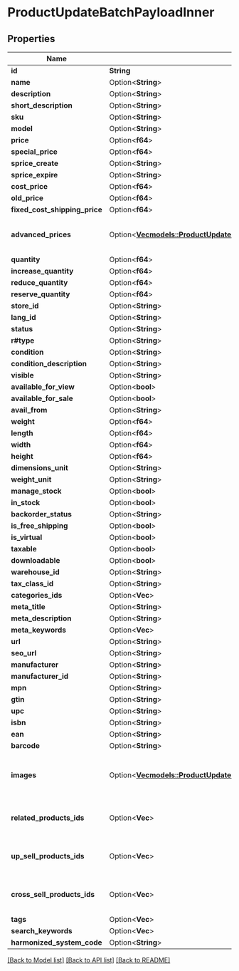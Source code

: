 # ProductUpdateBatchPayloadInner

## Properties

Name | Type | Description | Notes
------------ | ------------- | ------------- | -------------
**id** | **String** |  | 
**name** | Option<**String**> |  | [optional]
**description** | Option<**String**> |  | [optional]
**short_description** | Option<**String**> |  | [optional]
**sku** | Option<**String**> |  | [optional]
**model** | Option<**String**> |  | [optional]
**price** | Option<**f64**> |  | [optional]
**special_price** | Option<**f64**> |  | [optional]
**sprice_create** | Option<**String**> |  | [optional]
**sprice_expire** | Option<**String**> |  | [optional]
**cost_price** | Option<**f64**> |  | [optional]
**old_price** | Option<**f64**> |  | [optional]
**fixed_cost_shipping_price** | Option<**f64**> |  | [optional]
**advanced_prices** | Option<[**Vec<models::ProductUpdateBatchPayloadInnerAdvancedPricesInner>**](ProductUpdateBatch_payload_inner_advanced_prices_inner.md)> | If an empty array is passed, all entries will be deleted when the 'nested_items_update_behaviour' parameter is set to 'replace'. | [optional]
**quantity** | Option<**f64**> |  | [optional]
**increase_quantity** | Option<**f64**> |  | [optional]
**reduce_quantity** | Option<**f64**> |  | [optional]
**reserve_quantity** | Option<**f64**> |  | [optional]
**store_id** | Option<**String**> |  | [optional]
**lang_id** | Option<**String**> |  | [optional]
**status** | Option<**String**> |  | [optional]
**r#type** | Option<**String**> |  | [optional]
**condition** | Option<**String**> |  | [optional]
**condition_description** | Option<**String**> |  | [optional]
**visible** | Option<**String**> |  | [optional]
**available_for_view** | Option<**bool**> |  | [optional]
**available_for_sale** | Option<**bool**> |  | [optional]
**avail_from** | Option<**String**> |  | [optional]
**weight** | Option<**f64**> |  | [optional]
**length** | Option<**f64**> |  | [optional]
**width** | Option<**f64**> |  | [optional]
**height** | Option<**f64**> |  | [optional]
**dimensions_unit** | Option<**String**> |  | [optional]
**weight_unit** | Option<**String**> |  | [optional]
**manage_stock** | Option<**bool**> |  | [optional]
**in_stock** | Option<**bool**> |  | [optional]
**backorder_status** | Option<**String**> |  | [optional]
**is_free_shipping** | Option<**bool**> |  | [optional]
**is_virtual** | Option<**bool**> |  | [optional]
**taxable** | Option<**bool**> |  | [optional]
**downloadable** | Option<**bool**> |  | [optional]
**warehouse_id** | Option<**String**> |  | [optional]
**tax_class_id** | Option<**String**> |  | [optional]
**categories_ids** | Option<**Vec<String>**> |  | [optional]
**meta_title** | Option<**String**> |  | [optional]
**meta_description** | Option<**String**> |  | [optional]
**meta_keywords** | Option<**Vec<String>**> |  | [optional]
**url** | Option<**String**> |  | [optional]
**seo_url** | Option<**String**> |  | [optional]
**manufacturer** | Option<**String**> |  | [optional]
**manufacturer_id** | Option<**String**> |  | [optional]
**mpn** | Option<**String**> |  | [optional]
**gtin** | Option<**String**> |  | [optional]
**upc** | Option<**String**> |  | [optional]
**isbn** | Option<**String**> |  | [optional]
**ean** | Option<**String**> |  | [optional]
**barcode** | Option<**String**> |  | [optional]
**images** | Option<[**Vec<models::ProductUpdateBatchPayloadInnerImagesInner>**](ProductUpdateBatch_payload_inner_images_inner.md)> | Property 'nested_items_update_behaviour' does not apply. Specified items will be added to existing product images | [optional]
**related_products_ids** | Option<**Vec<String>**> | If an empty array is passed, all entries will be deleted when the 'nested_items_update_behaviour' parameter is set to 'replace'. | [optional]
**up_sell_products_ids** | Option<**Vec<String>**> | If an empty array is passed, all entries will be deleted when the 'nested_items_update_behaviour' parameter is set to 'replace'. | [optional]
**cross_sell_products_ids** | Option<**Vec<String>**> | If an empty array is passed, all entries will be deleted when the 'nested_items_update_behaviour' parameter is set to 'replace'. | [optional]
**tags** | Option<**Vec<String>**> |  | [optional]
**search_keywords** | Option<**Vec<String>**> |  | [optional]
**harmonized_system_code** | Option<**String**> |  | [optional]

[[Back to Model list]](../README.md#documentation-for-models) [[Back to API list]](../README.md#documentation-for-api-endpoints) [[Back to README]](../README.md)


